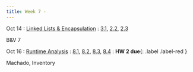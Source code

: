 ```yaml
---
title: Week 7 - 
---
```


Oct 14
: [Linked Lists & Encapsulation](#)
  : [3.1](#), [2.2](#), [2.3](#)

B&V 7

Oct 16
: [Runtime Analysis](#)
  : [8.1](#), [8.2](#), [8.3](#), [8.4](#)
: **HW 2 due**{: .label .label-red }

Machado, Inventory
